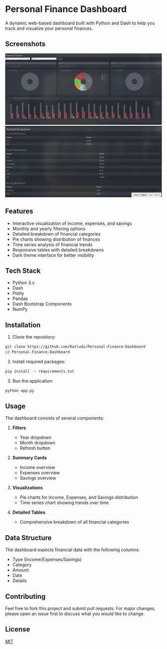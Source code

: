# Personal Finance Dashboard

A dynamic web-based dashboard built with Python and Dash to help you track and visualize your personal finances.

## Screenshots

![Overview](Overview.png)
![Detailed](detailed.png)

## Features

- Interactive visualization of income, expenses, and savings
- Monthly and yearly filtering options
- Detailed breakdown of financial categories
- Pie charts showing distribution of finances
- Time series analysis of financial trends
- Responsive tables with detailed breakdowns
- Dark theme interface for better visibility

## Tech Stack

- Python 3.x
- Dash
- Plotly
- Pandas
- Dash Bootstrap Components
- NumPy

## Installation

1. Clone the repository:
```bash
git clone https://github.com/Ratludu/Personal-Finance-Dashboard
cd Personal-Finance-Dashboard
```

2. Install required packages:
```bash
pip install -r requirements.txt
```

3. Run the application:
```bash
python app.py
```

## Usage

The dashboard consists of several components:

1. **Filters**
   - Year dropdown
   - Month dropdown
   - Refresh button

2. **Summary Cards**
   - Income overview
   - Expenses overview
   - Savings overview

3. **Visualizations**
   - Pie charts for Income, Expenses, and Savings distribution
   - Time series chart showing trends over time

4. **Detailed Tables**
   - Comprehensive breakdown of all financial categories

## Data Structure

The dashboard expects financial data with the following columns:
- Type (Income/Expenses/Savings)
- Category
- Amount
- Date
- Details

## Contributing

Feel free to fork this project and submit pull requests. For major changes, please open an issue first to discuss what you would like to change.

## License

[MIT](https://choosealicense.com/licenses/mit/)
